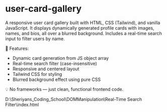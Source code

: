 # user-card-gallery
A responsive user card gallery built with HTML, CSS (Tailwind), and vanilla JavaScript. It displays dynamically generated profile cards with images, names, and bios, all over a blurred background. Includes a real-time search input to filter users by name.

🔹 Features:
- Dynamic card generation from JS object array
- Real-time search filter (case-insensitive)
- Responsive and centered layout
- Tailwind CSS for styling
- Blurred background effect using pure CSS

💡 No frameworks — just clean, functional frontend code.

D:\Sheriyans_Coding_School\DOMManipulation\Real-Time Search Filter\index.html
